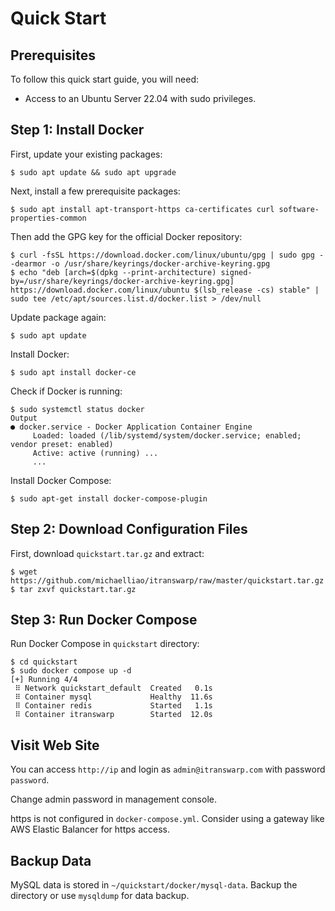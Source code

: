 # Quick Start

## Prerequisites

To follow this quick start guide, you will need:

- Access to an Ubuntu Server 22.04 with sudo privileges.

## Step 1: Install Docker

First, update your existing packages:

```
$ sudo apt update && sudo apt upgrade
```

Next, install a few prerequisite packages:

```
$ sudo apt install apt-transport-https ca-certificates curl software-properties-common
```

Then add the GPG key for the official Docker repository:

```
$ curl -fsSL https://download.docker.com/linux/ubuntu/gpg | sudo gpg --dearmor -o /usr/share/keyrings/docker-archive-keyring.gpg
$ echo "deb [arch=$(dpkg --print-architecture) signed-by=/usr/share/keyrings/docker-archive-keyring.gpg] https://download.docker.com/linux/ubuntu $(lsb_release -cs) stable" | sudo tee /etc/apt/sources.list.d/docker.list > /dev/null
```

Update package again:

```
$ sudo apt update
```

Install Docker:

```
$ sudo apt install docker-ce
```

Check if Docker is running:

```
$ sudo systemctl status docker
Output
● docker.service - Docker Application Container Engine
     Loaded: loaded (/lib/systemd/system/docker.service; enabled; vendor preset: enabled)
     Active: active (running) ...
     ...
```

Install Docker Compose:

```
$ sudo apt-get install docker-compose-plugin
```

## Step 2: Download Configuration Files

First, download `quickstart.tar.gz` and extract:

```
$ wget https://github.com/michaelliao/itranswarp/raw/master/quickstart.tar.gz
$ tar zxvf quickstart.tar.gz
```

## Step 3: Run Docker Compose

Run Docker Compose in `quickstart` directory:

```
$ cd quickstart
$ sudo docker compose up -d
[+] Running 4/4
 ⠿ Network quickstart_default  Created   0.1s
 ⠿ Container mysql             Healthy  11.6s
 ⠿ Container redis             Started   1.1s
 ⠿ Container itranswarp        Started  12.0s
```

## Visit Web Site

You can access `http://ip` and login as `admin@itranswarp.com` with password `password`.

Change admin password in management console.

https is not configured in `docker-compose.yml`. Consider using a gateway like AWS Elastic Balancer for https access.

## Backup Data

MySQL data is stored in `~/quickstart/docker/mysql-data`. Backup the directory or use `mysqldump` for data backup.

